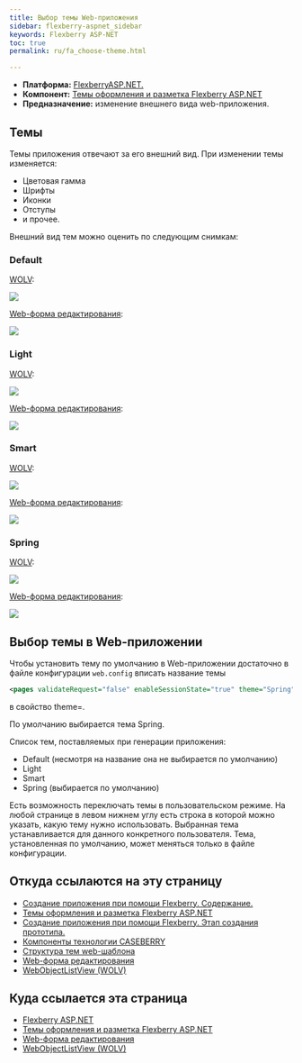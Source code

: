 ```yaml
---
title: Выбор темы Web-приложения
sidebar: flexberry-aspnet_sidebar
keywords: Flexberry ASP-NET
toc: true
permalink: ru/fa_choose-theme.html

---
```


* **Платформа:** [FlexberryASP.NET.](fa_flexberry-a-s-p-n-e-t.html)
* **Компонент:** [Темы оформления и разметка Flexberry ASP.NET](fa_flexberry-asp-net-themes.html)
* **Предназначение:** изменение внешнего вида web-приложения.

## Темы
Темы приложения отвечают за его внешний вид. При изменении темы изменяется:

* Цветовая гамма
* Шрифты
* Иконки
* Отступы
* и прочее.

Внешний вид тем можно оценить по следующим снимкам:

### Default

[WOLV](web-object-list-view.html):

![](/images/pages/products/flexberry-aspnet/themes/default.png)

[Web-форма редактирования](fa_web-edit-form.html):

![](/images/pages/products/flexberry-aspnet/themes/edit-page-default.png)

### Light
[WOLV](web-object-list-view.html):

![](/images/pages/products/flexberry-aspnet/themes/light.png)

[Web-форма редактирования](fa_web-edit-form.html):

![](/images/pages/products/flexberry-aspnet/themes/edit-page-light.png)

### Smart
[WOLV](web-object-list-view.html):

![](/images/pages/products/flexberry-aspnet/themes/smart.png)

[Web-форма редактирования](fa_web-edit-form.html):

![](/images/pages/products/flexberry-aspnet/themes/edit-page-smart.png)

### Spring
[WOLV](web-object-list-view.html):

![](/images/pages/products/flexberry-aspnet/themes/spring.png)

[Web-форма редактирования](fa_web-edit-form.html):

![](/images/pages/products/flexberry-aspnet/themes/edit-page-spring.png)

## Выбор темы в Web-приложении
Чтобы установить тему по умолчанию в Web-приложении достаточно в файле конфигурации `web.config` вписать название темы

```xml
<pages validateRequest="false" enableSessionState="true" theme="Spring" maintainScrollPositionOnPostBack="true">
```

в свойство theme=.

По умолчанию выбирается тема Spring.

Список тем, поставляемых при генерации приложения:

* Default (несмотря на название она не выбирается по умолчанию)
* Light
* Smart
* Spring (выбирается по умолчанию)

Есть возможность переключать темы в пользовательском режиме. На любой странице в левом нижнем углу есть строка в которой можно указать, какую тему нужно
использовать. Выбранная тема устанавливается для данного конкретного пользователя. Тема, установленная по умолчанию, может меняться только в файле конфигурации. 

## Откуда ссылаются на эту страницу

* [Создание приложения при помощи Flexberry. Содержание.](fd_flexberry.html)
* [Темы оформления и разметка Flexberry ASP.NET](fa_flexberry-asp-net-themes.html)
* [Создание приложения при помощи Flexberry. Этап создания прототипа.](fd_prototype-creation.html)
* [Компоненты технологии CASEBERRY]()
* [Структура тем web-шаблона](fa_theme-structure.html)
* [Web-форма редактирования](fa_web-edit-form.html)
* [WebObjectListView (WOLV)]()

## Куда ссылается эта страница

* [Flexberry ASP.NET](fa_flexberry-a-s-p-n-e-t.html)
* [Темы оформления и разметка Flexberry ASP.NET](fa_flexberry-asp-net-themes.html)
* [Web-форма редактирования](fa_web-edit-form.html)
* [WebObjectListView (WOLV)]()